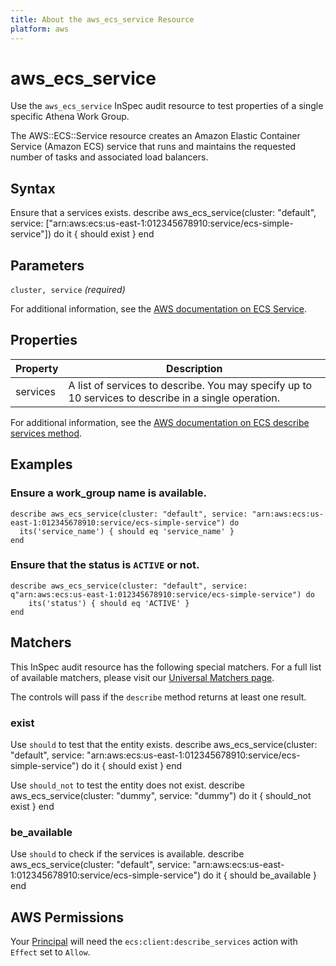 ```yaml
---
title: About the aws_ecs_service Resource
platform: aws
---
```


# aws\_ecs\_service

Use the `aws_ecs_service` InSpec audit resource to test properties of a single specific Athena Work Group.

The AWS::ECS::Service resource creates an Amazon Elastic Container Service (Amazon ECS) service that runs and maintains the requested number of tasks and associated load balancers.

## Syntax

Ensure that a services exists.
    describe aws_ecs_service(cluster: "default", service: ["arn:aws:ecs:us-east-1:012345678910:service/ecs-simple-service"]) do
      it { should exist }
    end

## Parameters

`cluster, service` _(required)_

For additional information, see the [AWS documentation on ECS Service](https://docs.aws.amazon.com/AWSCloudFormation/latest/UserGuide/aws-resource-ecs-service.html).

## Properties

| Property | Description|
| --- | --- |
| services | A list of services to describe. You may specify up to 10 services to describe in a single operation. |


For additional information, see the [AWS documentation on ECS describe services method](https://docs.aws.amazon.com/sdk-for-ruby/v2/api/Aws/ECS/Client.html#describe_services-instance_method).

## Examples

### Ensure a work_group name is available.
    describe aws_ecs_service(cluster: "default", service: "arn:aws:ecs:us-east-1:012345678910:service/ecs-simple-service") do
      its('service_name') { should eq 'service_name' }
    end

### Ensure that the status is `ACTIVE` or not.
    describe aws_ecs_service(cluster: "default", service: q"arn:aws:ecs:us-east-1:012345678910:service/ecs-simple-service") do
        its('status') { should eq 'ACTIVE' }
    end

## Matchers

This InSpec audit resource has the following special matchers. For a full list of available matchers, please visit our [Universal Matchers page](https://www.inspec.io/docs/reference/matchers/).

The controls will pass if the `describe` method returns at least one result.

### exist

Use `should` to test that the entity exists.
    describe aws_ecs_service(cluster: "default", service: "arn:aws:ecs:us-east-1:012345678910:service/ecs-simple-service") do
      it { should exist }
    end

Use `should_not` to test the entity does not exist.
    describe aws_ecs_service(cluster: "dummy", service: "dummy") do
      it { should_not exist }
    end

### be_available

Use `should` to check if the services is available.
    describe aws_ecs_service(cluster: "default", service: "arn:aws:ecs:us-east-1:012345678910:service/ecs-simple-service") do
      it { should be_available }
    end

## AWS Permissions

Your [Principal](https://docs.aws.amazon.com/IAM/latest/UserGuide/intro-structure.html#intro-structure-principal) will need the `ecs:client:describe_services` action with `Effect` set to `Allow`.